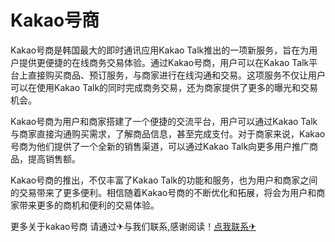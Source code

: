 # Kakao号商

Kakao号商是韩国最大的即时通讯应用Kakao Talk推出的一项新服务，旨在为用户提供更便捷的在线商务交易体验。通过Kakao号商，用户可以在Kakao Talk平台上直接购买商品、预订服务，与商家进行在线沟通和交易。这项服务不仅让用户可以在使用Kakao Talk的同时完成商务交易，还为商家提供了更多的曝光和交易机会。

Kakao号商为用户和商家搭建了一个便捷的交流平台，用户可以通过Kakao Talk与商家直接沟通购买需求，了解商品信息，甚至完成支付。对于商家来说，Kakao号商为他们提供了一个全新的销售渠道，可以通过Kakao Talk向更多用户推广商品，提高销售额。

Kakao号商的推出，不仅丰富了Kakao Talk的功能和服务，也为用户和商家之间的交易带来了更多便利。相信随着Kakao号商的不断优化和拓展，将会为用户和商家带来更多的商机和便利的交易体验。

更多关于kakao号商 请通过✈与我们联系,感谢阅读！[点我联系✈](https://ai.G208.com)